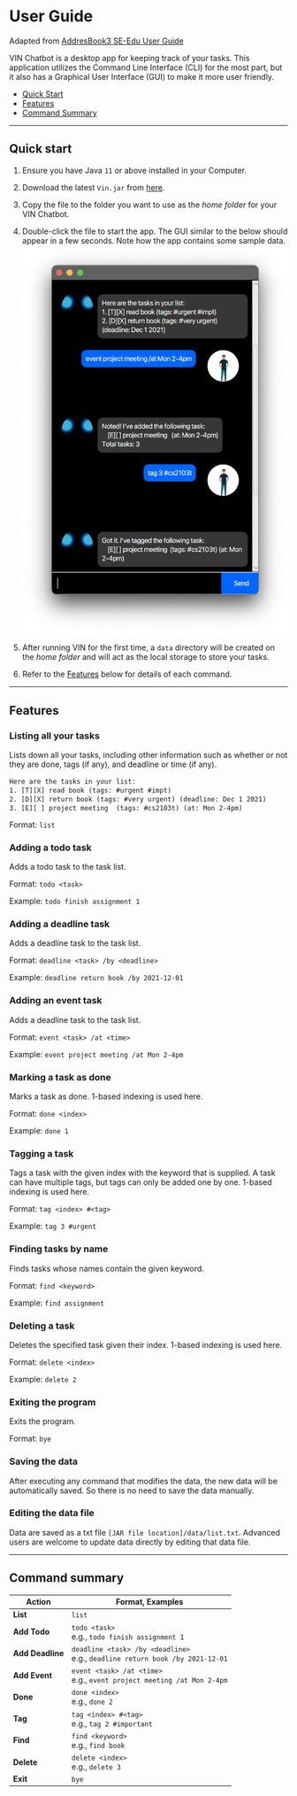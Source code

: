 # User Guide
Adapted from [AddresBook3 SE-Edu User Guide](https://se-education.org/addressbook-level3/UserGuide.html#quick-start)

VIN Chatbot is a desktop app for keeping track of your tasks. This application utilizes the Command Line Interface (CLI) for the most part, but it also  has a Graphical User Interface (GUI) to make it more user friendly.

* [Quick Start](#quick-start)
* [Features](#features)
* [Command Summary](#command-summary)

--------------------------------------------------------------------------------------------------------------------

## Quick start

1. Ensure you have Java `11` or above installed in your Computer.

1. Download the latest `Vin.jar` from [here](https://github.com/kevinmingtarja/ip/releases).

1. Copy the file to the folder you want to use as the _home folder_ for your VIN Chatbot.

1. Double-click the file to start the app. The GUI similar to the below should appear in a few seconds. Note how the app contains some sample data.<br>
   ![Ui](Ui.png)

1. After running VIN for the first time, a `data` directory will be created on the _home folder_ and will act as the local storage to store your tasks.

1. Refer to the [Features](#features) below for details of each command.

--------------------------------------------------------------------------------------------------------------------

## Features

### Listing all your tasks

Lists down all your tasks, including other information such as whether or not they are done, tags (if any), and deadline or time (if any).

```
Here are the tasks in your list:
1. [T][X] read book (tags: #urgent #impt)
2. [D][X] return book (tags: #very urgent) (deadline: Dec 1 2021)
3. [E][ ] project meeting  (tags: #cs2103t) (at: Mon 2-4pm)
```

Format: `list`


### Adding a todo task

Adds a todo task to the task list.

Format: `todo <task>`

Example: `todo finish assignment 1`


### Adding a deadline task

Adds a deadline task to the task list.

Format: `deadline <task> /by <deadline>`

Example: `deadline return book /by 2021-12-01`


### Adding an event task

Adds a deadline task to the task list.

Format: `event <task> /at <time>`

Example: `event project meeting /at Mon 2-4pm`


### Marking a task as done

Marks a task as done. 1-based indexing is used here.

Format: `done <index>`

Example: `done 1`


### Tagging a task

Tags a task with the given index with the keyword that is supplied. A task can have multiple tags, but tags can only be added one by one. 1-based indexing is used here.

Format: `tag <index> #<tag>`

Example: `tag 3 #urgent`


### Finding tasks by name

Finds tasks whose names contain the given keyword.

Format: `find <keyword>`

Example: `find assignment`


### Deleting a task

Deletes the specified task given their index. 1-based indexing is used here.

Format: `delete <index>`

Example: `delete 2`


### Exiting the program

Exits the program.

Format: `bye`


### Saving the data

After executing any command that modifies the data, the new data will be automatically saved. So there is no need to save the data manually.

### Editing the data file

Data are saved as a txt file `[JAR file location]/data/list.txt`. Advanced users are welcome to update data directly by editing that data file.

--------------------------------------------------------------------------------------------------------------------

## Command summary

Action | Format, Examples
--------|------------------
**List** | `list`
**Add Todo** | `todo <task>` <br> e.g., `todo finish assignment 1`
**Add Deadline** | `deadline <task> /by <deadline>` <br> e.g., `deadline return book /by 2021-12-01`
**Add Event** | `event <task> /at <time>` <br> e.g., `event project meeting /at Mon 2-4pm`
**Done** | `done <index>`<br> e.g., `done 2`
**Tag** | `tag <index> #<tag>`<br> e.g., `tag 2 #important`
**Find** | `find <keyword>`<br> e.g., `find book`
**Delete** | `delete <index>`<br> e.g., `delete 3`
**Exit** | `bye`
